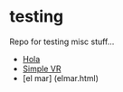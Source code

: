 # testing
Repo for testing misc stuff...

* [Hola](hola.html)
* [Simple VR](simplevr.html) 
* [el mar] (elmar.html)
